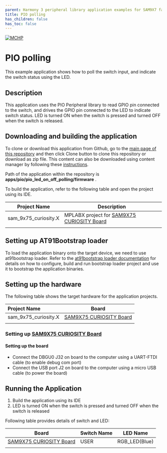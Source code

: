 ```yaml
---
parent: Harmony 3 peripheral library application examples for SAM9X7 family
title: PIO polling 
has_children: false
has_toc: false
---
```


[![MCHP](https://www.microchip.com/ResourcePackages/Microchip/assets/dist/images/logo.png)](https://www.microchip.com)

# PIO polling

This example application shows how to poll the switch input, and indicate the switch status using the LED.

## Description

This application uses the PIO Peripheral library to read GPIO pin connected to the switch, and drives the GPIO pin connected to the LED to indicate switch status. LED is turned ON when the switch is pressed and turned OFF when the switch is released.

## Downloading and building the application

To clone or download this application from Github, go to the [main page of this repository](https://github.com/Microchip-MPLAB-Harmony/csp_apps_sam_9x7) and then click Clone button to clone this repository or download as zip file.
This content can also be downloaded using content manager by following these [instructions](https://github.com/Microchip-MPLAB-Harmony/contentmanager/wiki).

Path of the application within the repository is **apps/pio/pio_led_on_off_polling/firmware** .

To build the application, refer to the following table and open the project using its IDE.

| Project Name      | Description                                    |
| ----------------- | ---------------------------------------------- |
| sam_9x75_curiosity.X | MPLABX project for [SAM9X75 CURIOSITY Board]() |
|||

## Setting up AT91Bootstrap loader

To load the application binary onto the target device, we need to use at91bootstrap loader. Refer to the [at91bootstrap loader documentation](../../docs/readme_bootstrap.md) for details on how to configure, build and run bootstrap loader project and use it to bootstrap the application binaries.

## Setting up the hardware

The following table shows the target hardware for the application projects.

| Project Name| Board|
|:---------|:---------:|
| sam_9x75_curiosity.X | [SAM9X75 CURIOSITY Board]() |
|||

### Setting up [SAM9X75 CURIOSITY Board]()

#### Setting up the board

- Connect the DBGU0 J32 on board to the computer using a UART-FTDI cable (to enable debug com port)
- Connect the USB port J2 on board to the computer using a micro USB cable (to power the board)

## Running the Application

1. Build the application using its IDE
2. LED is turned ON when the switch is pressed and turned OFF when the switch is released

Following table provides details of switch and LED:

| Board      | Switch Name |  LED Name |
| ---------- | ----------- | --------- |
| [SAM9X75 CURIOSITY Board]() | USER | RGB_LED(Blue)  |
|||